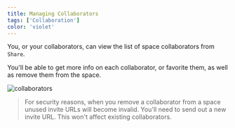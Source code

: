 ```yaml
---
title: Managing Collaborators
tags: ['Collaboration']
color: 'violet'
---
```


You, or your collaborators, can view the list of space collaborators from `Share`.

You'll be able to get more info on each collaborator, or favorite them, as well as remove them from the space.

![collaborators](https://kinopio-updates.s3.us-east-1.amazonaws.com/invite-collaborators.png)

> For security reasons, when you remove a collaborator from a space unused invite URLs will become invalid. You'll need to send out a new invite URL. This won't affect existing collaborators.